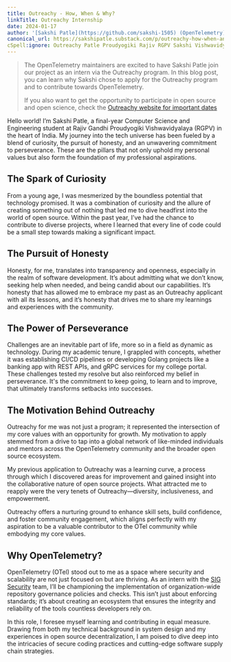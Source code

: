 ```yaml
---
title: Outreachy - How, When & Why?
linkTitle: Outreachy Internship
date: 2024-01-17
author: '[Sakshi Patle](https://github.com/sakshi-1505) (OpenTelemetry)'
canonical_url: https://sakshipatle.substack.com/p/outreachy-how-when-and-why
cSpell:ignore: Outreachy Patle Proudyogiki Rajiv RGPV Sakshi Vishwavidyalaya
---
```


> The OpenTelemetry maintainers are excited to have Sakshi Patle join our
> project as an intern via the Outreachy program. In this blog post, you can
> learn why Sakshi chose to apply for the Outreachy program and to contribute
> towards OpenTelemetry.
>
> If you also want to get the opportunity to participate in open source and open
> science, check the
> [Outreachy website for important dates](https://www.outreachy.org/)

Hello world! I’m Sakshi Patle, a final-year Computer Science and Engineering
student at Rajiv Gandhi Proudyogiki Vishwavidyalaya (RGPV) in the heart of
India. My journey into the tech universe has been fueled by a blend of
curiosity, the pursuit of honesty, and an unwavering commitment to perseverance.
These are the pillars that not only uphold my personal values but also form the
foundation of my professional aspirations.

## The Spark of Curiosity

From a young age, I was mesmerized by the boundless potential that technology
promised. It was a combination of curiosity and the allure of creating something
out of nothing that led me to dive headfirst into the world of open source.
Within the past year, I’ve had the chance to contribute to diverse projects,
where I learned that every line of code could be a small step towards making a
significant impact.

## The Pursuit of Honesty

Honesty, for me, translates into transparency and openness, especially in the
realm of software development. It’s about admitting what we don’t know, seeking
help when needed, and being candid about our capabilities. It’s honesty that has
allowed me to embrace my past as an Outreachy applicant with all its lessons,
and it’s honesty that drives me to share my learnings and experiences with the
community.

## The Power of Perseverance

Challenges are an inevitable part of life, more so in a field as dynamic as
technology. During my academic tenure, I grappled with concepts, whether it was
establishing CI/CD pipelines or developing Golang projects like a banking app
with REST APIs, and gRPC services for my college portal. These challenges tested
my resolve but also reinforced my belief in perseverance. It's the commitment to
keep going, to learn and to improve, that ultimately transforms setbacks into
successes.

## The Motivation Behind Outreachy

Outreachy for me was not just a program; it represented the intersection of my
core values with an opportunity for growth. My motivation to apply stemmed from
a drive to tap into a global network of like-minded individuals and mentors
across the OpenTelemetry community and the broader open source ecosystem.

My previous application to Outreachy was a learning curve, a process through
which I discovered areas for improvement and gained insight into the
collaborative nature of open source projects. What attracted me to reapply were
the very tenets of Outreachy—diversity, inclusiveness, and empowerment.

Outreachy offers a nurturing ground to enhance skill sets, build confidence, and
foster community engagement, which aligns perfectly with my aspiration to be a
valuable contributor to the OTel community while embodying my core values.

## Why OpenTelemetry?

OpenTelemetry (OTel) stood out to me as a space where security and scalability
are not just focused on but are thriving. As an intern with the
[SIG Security](https://github.com/open-telemetry/sig-security) team, I’ll be
championing the implementation of organization-wide repository governance
policies and checks. This isn’t just about enforcing standards; it’s about
creating an ecosystem that ensures the integrity and reliability of the tools
countless developers rely on.

In this role, I foresee myself learning and contributing in equal measure.
Drawing from both my technical background in system design and my experiences in
open source decentralization, I am poised to dive deep into the intricacies of
secure coding practices and cutting-edge software supply chain strategies.
